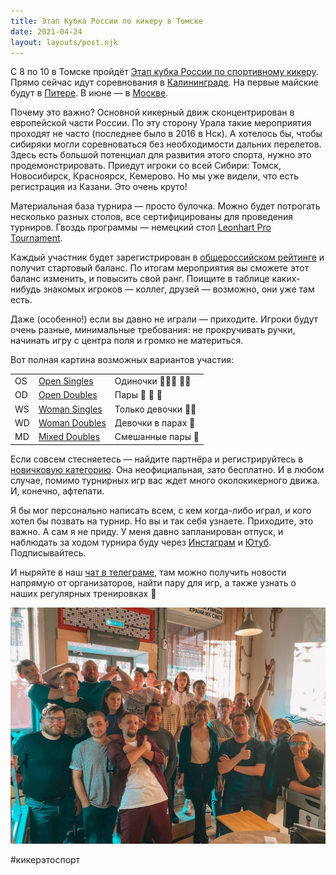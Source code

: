 ```yaml
---
title: Этап Кубка России по кикеру в Томске
date: 2021-04-24
layout: layouts/post.njk
---
```


С 8 по 10 в Томске пройдёт [Этап кубка России по спортивному кикеру](https://vk.com/kr_kicker_tsk). Прямо сейчас идут соревнования в [Калининграде](https://vk.com/kicker_kr_kaliningrad). На первые майские будут в [Питере](https://vk.com/may_spb_kicker_2021). В июне — в [Москве](https://vk.com/june_msk_kicker_2021).

Почему это важно? Основной кикерный движ сконцентрирован в европейской части России. По эту сторону Урала такие мероприятия проходят не часто (последнее было в 2016 в Нск). А хотелось бы, чтобы сибиряки могли соревноваться без необходимости дальних перелетов. Здесь есть большой потенциал для развития этого спорта, нужно это продемонстрировать. Приедут игроки со всей Сибири: Томск, Новосибирск, Красноярск, Кемерово. Но мы уже видели, что есть регистрация из Казани. Это очень круто! 

Материальная база турнира — просто булочка. Можно будет потрогать несколько разных столов, все сертифицированы для проведения турниров. Гвоздь программы — немецкий стол [Leonhart Pro Tournament](https://original-leonhart.com/en/shop-showcase/table-soccer-leo_pro-tournament/).

Каждый участник будет зарегистрирован в [общероссийском рейтинге](https://rtsf.ru/ratings/) и получит стартовый баланс. По итогам мероприятия вы сможете этот баланс изменить, и повысить свой ранг. Поищите в таблице каких-нибудь знакомых игроков — коллег, друзей — возможно, они уже там есть.

Даже (особенно!) если вы давно не играли — приходите. Игроки будут очень разные, минимальные требования: не прокручивать ручки, начинать игру с центра поля и громко не материться.

Вот полная картина возможных вариантов участия:

<table>
<tr><td>OS</td><td><a href="https://vk.com/topic-203646056_47348593">Open Singles</a></td><td>Одиночки 🧍🏼‍♂️ 🧍‍♀️</td></tr>
<tr><td>OD</td><td><a href="https://vk.com/topic-203646056_47348651">Open Doubles</a></td><td>Пары 👭 👫 👬</td></tr>
<tr><td>WS</td><td><a href="https://vk.com/topic-203646056_47348714">Woman Singles</a></td><td>Только девочки 🧍‍♀️</td></tr>
<tr><td>WD</td><td><a href="https://vk.com/topic-203646056_47348821">Woman Doubles</a></td><td>Девочки в парах 👭</td></tr>
<tr><td>MD</td><td><a href="https://vk.com/topic-203646056_47349492">Mixed Doubles</a></td><td>Смешанные пары 👫</td></tr>
</table>

Если совсем стесняетесь — найдите партнёра и регистрируйтесь в [новичковую категорию](https://vk.com/topic-203646056_47354076). Она неофициальная, зато бесплатно. И в любом случае, помимо турнирных игр вас ждет много околокикерного движа. И, конечно, афтепати.

Я бы мог персонально написать всем, с кем когда-либо играл, и кого хотел бы позвать на турнир. Но вы и так себя узнаете. Приходите, это важно. А сам я не приду. У меня давно запланирован отпуск, и наблюдать за ходом турнира буду через [Инстаграм](https://www.instagram.com/kicker_tsk/) и [Ютуб](https://www.youtube.com/channel/UCSwIzFpj2KDnUYeBEjm46_A). Подписывайтесь.

И ныряйте в наш [чат в телеграме](https://t.me/kicker_tsk), там можно получить новости напрямую от организаторов, найти пару для игр, а также узнать о наших регулярных тренировках 🍺

![](/img/foosball.jpeg)

#кикерэтоспорт
